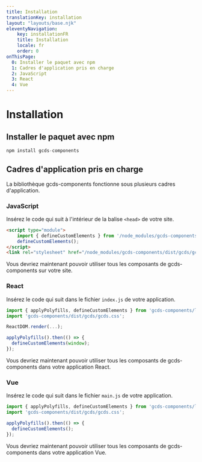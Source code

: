 ```yaml
---
title: Installation
translationKey: installation
layout: "layouts/base.njk"
eleventyNavigation:
    key: installationFR
    title: Installation
    locale: fr
    order: 0
onThisPage:
  0: Installer le paquet avec npm
  1: Cadres d'application pris en charge
  2: JavaScript
  3: React
  4: Vue 
---
```


# Installation

## Installer le paquet avec npm

``` js
npm install gcds-components
```

## Cadres d'application pris en charge

La bibliothèque gcds-components fonctionne sous plusieurs cadres d'application.

### JavaScript

Insérez le code qui suit à l'intérieur de la balise `<head>` de votre site.

``` html
<script type="module">
    import { defineCustomElements } from '/node_modules/gcds-components/loader/index.es2017.mjs';
    defineCustomElements();
</script>
<link rel="stylesheet" href="/node_modules/gcds-components/dist/gcds/gcds.css">
```

Vous devriez maintenant pouvoir utiliser tous les composants de gcds-components sur votre site.

### React

Insérez le code qui suit dans le fichier `index.js` de votre application.

``` jsx
import { applyPolyfills, defineCustomElements } from 'gcds-components/loader';
import 'gcds-components/dist/gcds/gcds.css';

ReactDOM.render(...);

applyPolyfills().then(() => {
  defineCustomElements(window);
});

```

Vous devriez maintenant pouvoir utiliser tous les composants de gcds-components dans votre application React.

### Vue

Insérez le code qui suit dans le fichier `main.js` de votre application.

``` js
import { applyPolyfills, defineCustomElements } from 'gcds-components/loader';
import 'gcds-components/dist/gcds/gcds.css';

applyPolyfills().then(() => {
  defineCustomElements();
});
```

Vous devriez maintenant pouvoir utiliser tous les composants de gcds-components dans votre application Vue.
